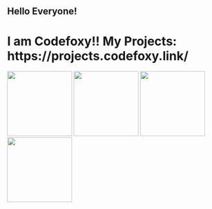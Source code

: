 </head><body><h2 id="hello-everyone-">Hello Everyone!</h2>
<h1 id="i-am-codefoxy-">I am Codefoxy!! My Projects: https://projects.codefoxy.link/</h1>
<p></p><div>
    <img height="150em" src="https://github-readme-stats.vercel.app/api?username=CodeFoxy-Github&amp;count_private=true&amp;show_icons=true&amp;theme=vue-dark&amp;include_all_commits=true&amp;hide=stars">
    <img height="150em" src="https://github-readme-stats.vercel.app/api/top-langs/?username=CodeFoxy-Github&amp;layout=compact&amp;theme=vue-dark">
    <img height="150em" src="https://github-readme-streak-stats.herokuapp.com/?user=CodeFoxy-Github&amp;layout=compact&amp;theme=vue-dark">
    <img height="150em" src="https://scratch.mit.edu/projects/828837491/editor/">
</div><br><p></p>
</body></html>
